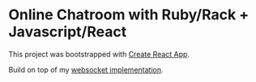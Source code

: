 # Online Chatroom with Ruby/Rack + Javascript/React

This project was bootstrapped with [Create React App](https://github.com/facebook/create-react-app).

Build on top of my [websocket implementation](https://github.com/jz333/jennyChat-ws). 
